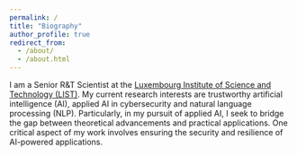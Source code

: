 ```yaml
---
permalink: /
title: "Biography"
author_profile: true
redirect_from: 
  - /about/
  - /about.html
---
```


I am a Senior R&T Scientist at the [Luxembourg Institute of Science and Technology (LIST)](https://www.list.lu/). My current research interests are trustworthy artificial intelligence (AI), applied AI in cybersecurity and natural language processing (NLP). Particularly, in my pursuit of applied AI, I seek to bridge the gap between theoretical advancements and practical applications. One critical aspect of my work involves ensuring the security and resilience of AI-powered applications. 

